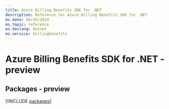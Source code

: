 ```yaml
---
title: Azure Billing Benefits SDK for .NET
description: Reference for Azure Billing Benefits SDK for .NET
ms.date: 04/26/2024
ms.topic: reference
ms.devlang: dotnet
ms.service: billingbenefits
---
```

# Azure Billing Benefits SDK for .NET - preview
## Packages - preview
[!INCLUDE [packages](billing-benefits-index.md)]